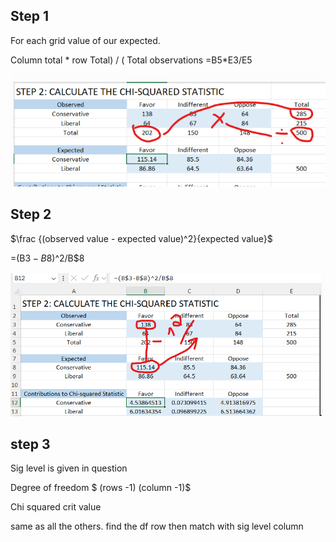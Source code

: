 ## Step 1

For each grid value of our expected.

Column total * row Total) / ( Total observations
=B5*E3/E5

![1.png](/1.png)

## Step 2

$\frac {(observed value - expected value)^2}{expected value}$ 

=(B$3-B$8)^2/B$8


![2.png](/2.png)

## step 3

Sig level is given in question

Degree of freedom $ (rows -1) (column -1)$

Chi squared crit value

same as all the others. find the df row then match with  sig level column
